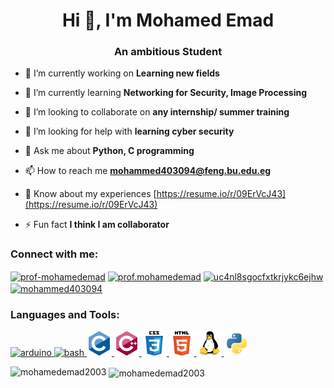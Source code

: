 <h1 align="center">Hi 👋, I'm Mohamed Emad</h1>
<h3 align="center">An ambitious Student</h3>

- 🔭 I’m currently working on **Learning new fields**

- 🌱 I’m currently learning **Networking for Security, Image Processing**

- 👯 I’m looking to collaborate on **any internship/ summer training**

- 🤝 I’m looking for help with **learning cyber security**

- 💬 Ask me about **Python, C programming**

- 📫 How to reach me **mohammed403094@feng.bu.edu.eg**

- 📄 Know about my experiences [https://resume.io/r/09ErVcJ43](https://resume.io/r/09ErVcJ43)

- ⚡ Fun fact **I think I am collaborator**

<h3 align="left">Connect with me:</h3>
<p align="left">
<a href="https://linkedin.com/in/prof-mohamedemad" target="blank"><img align="center" src="https://raw.githubusercontent.com/rahuldkjain/github-profile-readme-generator/master/src/images/icons/Social/linked-in-alt.svg" alt="prof-mohamedemad" height="30" width="40" /></a>
<a href="https://fb.com/prof.mohamedemad" target="blank"><img align="center" src="https://raw.githubusercontent.com/rahuldkjain/github-profile-readme-generator/master/src/images/icons/Social/facebook.svg" alt="prof.mohamedemad" height="30" width="40" /></a>
<a href="https://www.youtube.com/channel/UC4nl8sgOCfxTkrjYKC6ejhw" target="blank"><img align="center" src="https://raw.githubusercontent.com/rahuldkjain/github-profile-readme-generator/master/src/images/icons/Social/youtube.svg" alt="uc4nl8sgocfxtkrjykc6ejhw" height="30" width="40" /></a>
<a href="https://www.hackerrank.com/mohammed403094" target="blank"><img align="center" src="https://raw.githubusercontent.com/rahuldkjain/github-profile-readme-generator/master/src/images/icons/Social/hackerrank.svg" alt="mohammed403094" height="30" width="40" /></a>
</p>

<h3 align="left">Languages and Tools:</h3>
<p align="left"> <a href="https://www.arduino.cc/" target="_blank" rel="noreferrer"> <img src="https://cdn.worldvectorlogo.com/logos/arduino-1.svg" alt="arduino" width="40" height="40"/> </a> <a href="https://www.gnu.org/software/bash/" target="_blank" rel="noreferrer"> <img src="https://www.vectorlogo.zone/logos/gnu_bash/gnu_bash-icon.svg" alt="bash" width="40" height="40"/> </a> <a href="https://www.cprogramming.com/" target="_blank" rel="noreferrer"> <img src="https://raw.githubusercontent.com/devicons/devicon/master/icons/c/c-original.svg" alt="c" width="40" height="40"/> </a> <a href="https://www.w3schools.com/cpp/" target="_blank" rel="noreferrer"> <img src="https://raw.githubusercontent.com/devicons/devicon/master/icons/cplusplus/cplusplus-original.svg" alt="cplusplus" width="40" height="40"/> </a> <a href="https://www.w3schools.com/css/" target="_blank" rel="noreferrer"> <img src="https://raw.githubusercontent.com/devicons/devicon/master/icons/css3/css3-original-wordmark.svg" alt="css3" width="40" height="40"/> </a> <a href="https://www.w3.org/html/" target="_blank" rel="noreferrer"> <img src="https://raw.githubusercontent.com/devicons/devicon/master/icons/html5/html5-original-wordmark.svg" alt="html5" width="40" height="40"/> </a> <a href="https://www.linux.org/" target="_blank" rel="noreferrer"> <img src="https://raw.githubusercontent.com/devicons/devicon/master/icons/linux/linux-original.svg" alt="linux" width="40" height="40"/> </a> <a href="https://www.python.org" target="_blank" rel="noreferrer"> <img src="https://raw.githubusercontent.com/devicons/devicon/master/icons/python/python-original.svg" alt="python" width="40" height="40"/> </a> </p>

<p><img align="left" src="https://github-readme-stats.vercel.app/api/top-langs?username=mohamedemad2003&show_icons=true&locale=en&layout=compact" alt="mohamedemad2003" /></p>

<p>&nbsp;<img align="center" src="https://github-readme-stats.vercel.app/api?username=mohamedemad2003&show_icons=true&locale=en" alt="mohamedemad2003" /></p>
